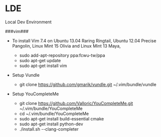 LDE
===

Local Dev Environment


###vim###
* To install Vim 7.4 on Ubuntu 13.04 Raring Ringtail, Ubuntu 12.04 Precise Pangolin, Linux Mint 15 Olivia and Linux Mint 13 Maya,
    * sudo add-apt-repository ppa:fcwu-tw/ppa
    * sudo apt-get update
    * sudo apt-get install vim

* Setup Vundle
    * git clone https://github.com/gmarik/vundle.git ~/.vim/bundle/vundle

* Setup YouCompleteMe
    * git clone https://github.com/Valloric/YouCompleteMe.git ~/.vim/bundle/YouCompleteMe
    * cd ~/.vim/bundle/YouCompleteMe
    * sudo apt-get install build-essential cmake
    * sudo apt-get install python-dev
    * ./install.sh --clang-completer
